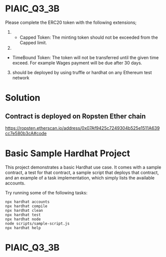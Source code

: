 # PIAIC_Q3_3B
Please complete the ERC20 token with the following extensions;
1) - Capped Token: The minting token should not be exceeded from the Capped limit.


2)
- TimeBound Token: The token will not be transferred until the given time exceed. For example Wages payment will be due after 30
days.


3) should be deployed by using truffle or hardhat on any Ethereum test network
# Solution
## Contract is deployed on Ropsten Ether chain
https://ropsten.etherscan.io/address/0x07Af9425c7249304b525e1511A639cc7e580b3cA#code


# Basic Sample Hardhat Project

This project demonstrates a basic Hardhat use case. It comes with a sample contract, a test for that contract, a sample script that deploys that contract, and an example of a task implementation, which simply lists the available accounts.

Try running some of the following tasks:

```shell
npx hardhat accounts
npx hardhat compile
npx hardhat clean
npx hardhat test
npx hardhat node
node scripts/sample-script.js
npx hardhat help
```
# PIAIC_Q3_3B

